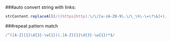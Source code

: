 ###auto convert string with links:
```js
strContent.replaceAll(/((https|http):\/\/[a-zA-Z0-9\.\/\_\%\-\=\?\&]+)/g,'<a href="$1">$1</a>')
```

###repeat pattern match
```js
/^([A-Z]{1}\d{3}-\w{1})(,[A-Z]{1}\d{3}-\w{1})*$/
```
